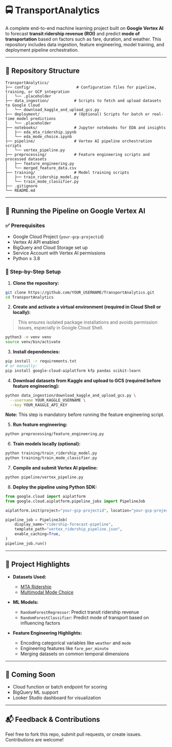 
# 🚍 TransportAnalytics

A complete end-to-end machine learning project built on **Google Vertex AI** to forecast **transit ridership revenue (ROI)** and predict **mode of transportation** based on factors such as fare, duration, and weather. This repository includes data ingestion, feature engineering, model training, and deployment pipeline orchestration.

---

## 📁 Repository Structure

```
TransportAnalytics/
├── config/                    # Configuration files for pipeline, training, or GCP integration
│   └── .placeholder
├── data_ingestion/           # Scripts to fetch and upload datasets to Google Cloud
│   └── download_kaggle_and_upload_gcs.py
├── deployment/               # (Optional) Scripts for batch or real-time model predictions
│   └── .placeholder
├── notebooks/                # Jupyter notebooks for EDA and insights
│   ├── eda_mta_ridership.ipynb
│   └── eda_mode_choice.ipynb
├── pipeline/                 # Vertex AI pipeline orchestration scripts
│   └── vertex_pipeline.py
├── preprocessing/            # Feature engineering scripts and processed datasets
│   ├── feature_engineering.py
│   └── merged_feature_data.csv
├── training/                 # Model training scripts
│   ├── train_ridership_model.py
│   └── train_mode_classifier.py
├── .gitignore
└── README.md
```

---

## 🚀 Running the Pipeline on Google Vertex AI

### ✅ Prerequisites

- Google Cloud Project (`your-gcp-projectid`)
- Vertex AI API enabled
- BigQuery and Cloud Storage set up
- Service Account with Vertex AI permissions
- Python ≥ 3.8

### 🔧 Step-by-Step Setup

1. **Clone the repository:**
```bash
git clone https://github.com/YOUR_USERNAME/TransportAnalytics.git
cd TransportAnalytics
```

2. **Create and activate a virtual environment (required in Cloud Shell or locally):**
> This ensures isolated package installations and avoids permission issues, especially in Google Cloud Shell.

```bash
python3 -m venv venv
source venv/bin/activate
```

3. **Install dependencies:**
```bash
pip install -r requirements.txt
# or manually:
pip install google-cloud-aiplatform kfp pandas scikit-learn
```

4. **Download datasets from Kaggle and upload to GCS (required before feature engineering):**
```bash
python data_ingestion/download_kaggle_and_upload_gcs.py \
  --username YOUR_KAGGLE_USERNAME \
  --key YOUR_KAGGLE_API_KEY
```
**Note:** This step is mandatory before running the feature engineering script.

5. **Run feature engineering:**
```bash
python preprocessing/feature_engineering.py
```

6. **Train models locally (optional):**
```bash
python training/train_ridership_model.py
python training/train_mode_classifier.py
```

7. **Compile and submit Vertex AI pipeline:**
```bash
python pipeline/vertex_pipeline.py
```

8. **Deploy the pipeline using Python SDK:**
```python
from google.cloud import aiplatform
from google.cloud.aiplatform.pipeline_jobs import PipelineJob

aiplatform.init(project="your-gcp-projectid", location="your-gcp-project-location")

pipeline_job = PipelineJob(
    display_name="ridership-forecast-pipeline",
    template_path="vertex_ridership_pipeline.json",
    enable_caching=True,
)
pipeline_job.run()
```

---

## 🧠 Project Highlights

- **Datasets Used:**
  - [MTA Ridership](https://www.kaggle.com/datasets/princehobby/metropolitan-transportation-authority-mta-datasets)
  - [Multimodal Mode Choice](https://www.kaggle.com/datasets/merdelic/dataset-for-multimodal-transport-analytics)

- **ML Models:**
  - `RandomForestRegressor`: Predict transit ridership revenue
  - `RandomForestClassifier`: Predict mode of transport based on influencing factors

- **Feature Engineering Highlights:**
  - Encoding categorical variables like `weather` and `mode`
  - Engineering features like `fare_per_minute`
  - Merging datasets on common temporal dimensions

---

## 🧩 Coming Soon
- Cloud function or batch endpoint for scoring
- BigQuery ML support
- Looker Studio dashboard for visualization

---

## 📬 Feedback & Contributions
Feel free to fork this repo, submit pull requests, or create issues. Contributions are welcome!

